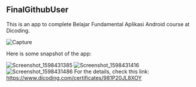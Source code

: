 ## FinalGithubUser
This is an app to complete Belajar Fundamental Aplikasi Android course at Dicoding.


![Capture](https://user-images.githubusercontent.com/55497456/91275541-8466af00-e7aa-11ea-9191-233156c08534.JPG)

Here is some snapshot of the app:

![Screenshot_1598431385](https://user-images.githubusercontent.com/55497456/91282688-da8c2000-e7b3-11ea-8000-e5245fc91eec.png) 
![Screenshot_1598431416](https://user-images.githubusercontent.com/55497456/91282712-e11a9780-e7b3-11ea-844f-4b3e406e0d8d.png)
![Screenshot_1598431486](https://user-images.githubusercontent.com/55497456/91282724-e4158800-e7b3-11ea-9b5c-105b0cde7627.png)
For the details, check this link: https://www.dicoding.com/certificates/981P20JL8XOY
